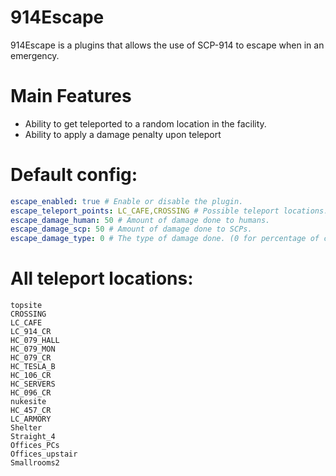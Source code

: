 # 914Escape
914Escape is a plugins that allows the use of SCP-914 to escape when in an emergency.

# Main Features
- Ability to get teleported to a random location in the facility.
- Ability to apply a damage penalty upon teleport

# Default config:
```yaml
escape_enabled: true # Enable or disable the plugin.
escape_teleport_points: LC_CAFE,CROSSING # Possible teleport locations. (List at the bottom of page)
escape_damage_human: 50 # Amount of damage done to humans.
escape_damage_scp: 50 # Amount of damage done to SCPs.
escape_damage_type: 0 # The type of damage done. (0 for percentage of current health, 1 for damage done in HP count)
```

# All teleport locations:
```
topsite
CROSSING
LC_CAFE
LC_914_CR
HC_079_HALL
HC_079_MON
HC_079_CR
HC_TESLA_B
HC_106_CR
HC_SERVERS
HC_096_CR
nukesite
HC_457_CR
LC_ARMORY
Shelter
Straight_4
Offices_PCs
Offices_upstair
Smallrooms2
```
